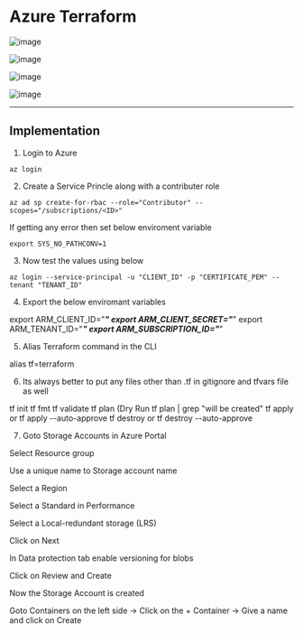 # Azure Terraform

![image](https://github.com/Pavan-1997/Azure_Terraform/assets/32020205/fd66e570-1cce-4876-8631-97409d0c6715)

![image](https://github.com/Pavan-1997/Azure_Terraform/assets/32020205/48704f65-2535-419d-8d21-d96f42af787d)

![image](https://github.com/Pavan-1997/Azure_Terraform/assets/32020205/f84dbd09-fc3c-4615-84b4-4407fb6e577e)

![image](https://github.com/Pavan-1997/Azure_Terraform/assets/32020205/ec625ac0-74d7-4c90-beb2-0b72ec5aaab1)

---

## Implementation

1. Login to Azure
```
az login 
```

2. Create a Service Princle along with a contributer role
```
az ad sp create-for-rbac --role="Contributor" --scopes="/subscriptions/<ID>"
```
If getting any error then set below enviroment variable
```
export SYS_NO_PATHCONV=1
```

3. Now test the values using below 
```
az login --service-principal -u "CLIENT_ID" -p "CERTIFICATE_PEM" --tenant "TENANT_ID"
```
4. Export the below enviromant variables

export ARM_CLIENT_ID="***"
export ARM_CLIENT_SECRET="***"
export ARM_TENANT_ID="***"
export ARM_SUBSCRIPTION_ID="***"


5. Alias Terraform command in the CLI

alias tf=terraform


6. Its always better to put any files other than .tf in gitignore and tfvars file as well



tf init
tf fmt
tf validate
tf plan (Dry Run
tf plan | grep "will be created"
tf apply or tf apply --auto-approve
tf destroy or tf destroy --auto-approve

7. Goto Storage Accounts in Azure Portal 

Select Resource group

Use a unique name to Storage account name

Select a Region

Select a Standard in Performance

Select a Local-redundant storage (LRS)

Click on Next

In Data protection tab enable versioning for blobs

Click on Review and Create

Now the Storage Account is created

Goto Containers on the left side -> Click on the + Container -> Give a name and click on Create

